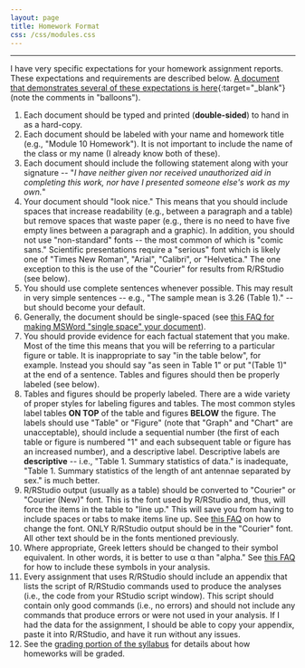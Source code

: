 ```yaml
---
layout: page
title: Homework Format
css: /css/modules.css
---
```


----

I have very specific expectations for your homework assignment reports.  These expectations and requirements are described below.  [A document that demonstrates several of these expectations is here](FAQ/FAQs/HWFormat_Example.pdf){:target="_blank"} (note the comments in "balloons").

1. Each document should be typed and printed (**double-sided**) to hand in as a hard-copy.
1. Each document should be labeled with your name and homework title (e.g., "Module 10 Homework").  It is not important to include the name of the class or my name (I already know both of these).
1. Each document should include the following statement along with your signature -- "*I have neither given nor received unauthorized aid in completing this work, nor have I presented someone else's work as my own.*"
1. Your document should "look nice."  This means that you should include spaces that increase readability (e.g., between a paragraph and a table) but remove spaces that waste paper (e.g., there is no need to have five empty lines between a paragraph and a graphic).  In addition, you should not use "non-standard" fonts -- the most common of which is "comic sans."  Scientific presentations require a "serious" font which is likely one of "Times New Roman", "Arial", "Calibri", or "Helvetica."  The one exception to this is the use of the "Courier" for results from R/RStudio (see below).
1. You should use complete sentences whenever possible.  This may result in very simple sentences -- e.g., "The sample mean is 3.26 (Table 1)." -- but should become your default.
1. Generally, the document should be single-spaced (see [this FAQ for making MSWord "single space" your document](FAQ/FAQs/Word_SingleSpace)).
1. You should provide evidence for each factual statement that you make.  Most of the time this means that you will be referring to a particular figure or table.  It is inappropriate to say "in the table below", for example.  Instead you should say "as seen in Table 1" or put "(Table 1)" at the end of a sentence.  Tables and figures should then be properly labeled (see below).
1. Tables and figures should be properly labeled.  There are a wide variety of proper styles for labeling figures and tables.  The most common styles label tables **ON TOP** of the table and figures **BELOW** the figure.  The labels should use "Table" or "Figure" (note that "Graph" and "Chart" are unacceptable), should include a sequential number (the first of each table or figure is numbered "1" and each subsequent table or figure has an increased number), and a descriptive label.  Descriptive labels are **descriptive** -- i.e., "Table 1.  Summary statistics of data." is inadequate, "Table 1.  Summary statistics of the length of ant antennae separated by sex." is much better.
1. R/RStudio output (usually as a table) should be converted to "Courier" or "Courier (New)" font.  This is the font used by R/RStudio and, thus, will force the items in the table to "line up." This will save you from having to include spaces or tabs to make items line up.  See [this FAQ](FAQ/FAQs/Word_RLineup) on how to change the font.  ONLY R/RStudio output should be in the "Courier" font.  All other text should be in the fonts mentioned previously.
1. Where appropriate, Greek letters should be changed to their symbol equivalent.  In other words, it is better to use &alpha; than "alpha."  See [this FAQ](FAQ/FAQs/Word_GreekLetters) for how to include these symbols in your analysis.
1. Every assignment that uses R/RStudio should include an appendix that lists the script of R/RStudio commands used to produce the analyses (i.e., the code from your RStudio script window).  This script should contain only good commands (i.e., no errors) and should not include any commands that produce errors or were not used in your analysis.  If I had the data for the assignment, I should be able to copy your appendix, paste it into R/RStudio, and have it run without any issues.
1. See the [grading portion of the syllabus](Syllabus_Current#homework) for details about how homeworks will be graded.
